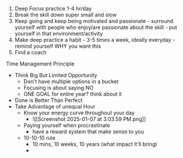 1. Deep Focus practice 1-4 hr/day 
2. Break the skill down super small and slow 
3. Keep going and keep being motivated and passionate - surround yourself with people who enjoy/are passionate about the skill - put yourself in that environment/activity 
4. Make deep practice a habit - 3-5 times a week, ideally everyday - remind yourself WHY you want this 
5. Find a coach





Time Management Principle

- Think Big But Limited Opportunity
	- Don't have multiple options in a bucket
	- Focusing is about saying NO
	- ONE GOAL for entire year? think about it
- Done is Better Than Perfect
- Take Advantage of unequal Hour
	- Know your energy curve throughout your day
		- ![[Screenshot 2025-01-07 at 3.03.59 PM.png]]
	- Paying yourself when procrastinate
		- have a reward system that make sense to you
	- 10-10-10 rule
		- 10 mins, 10 weeks, 10 years (what impact it'll bring)
		- 